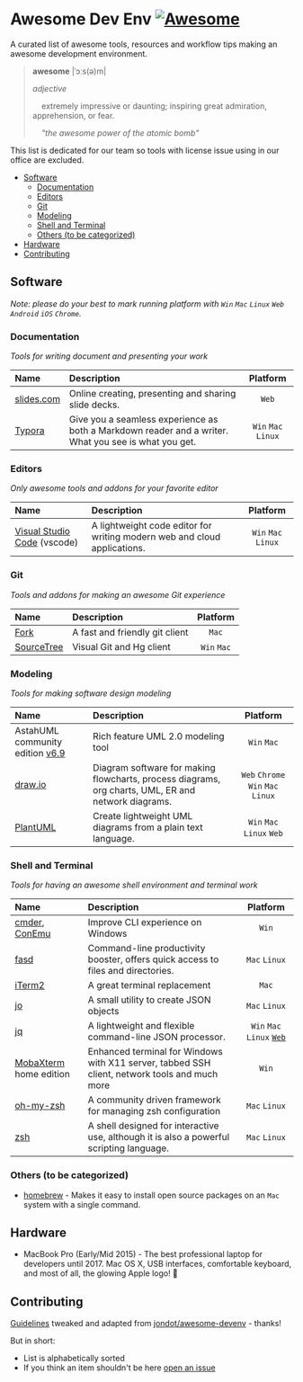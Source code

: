 # Awesome Dev Env [![Awesome](https://cdn.rawgit.com/sindresorhus/awesome/d7305f38d29fed78fa85652e3a63e154dd8e8829/media/badge.svg)](https://github.com/sindresorhus/awesome)

A curated list of awesome tools, resources and workflow tips making an awesome development environment.

> **awesome** |ˈɔːs(ə)m|
>
> _adjective_
>
>     extremely impressive or daunting; inspiring great admiration, apprehension, or fear.
>
>     _"the awesome power of the atomic bomb"_

This list is dedicated for our team so tools with license issue using in our office are excluded.

<!-- START doctoc generated TOC please keep comment here to allow auto update -->
<!-- DON'T EDIT THIS SECTION, INSTEAD RE-RUN doctoc TO UPDATE -->


- [Software](#software)
  - [Documentation](#documentation)
  - [Editors](#editors)
  - [Git](#git)
  - [Modeling](#modeling)
  - [Shell and Terminal](#shell-and-terminal)
  - [Others (to be categorized)](#others-to-be-categorized)
- [Hardware](#hardware)
- [Contributing](#contributing)

<!-- END doctoc generated TOC please keep comment here to allow auto update -->

## Software

*Note: please do your best to mark running platform with `Win` `Mac` `Linux` `Web` `Android` `iOS` `Chrome`.*

### Documentation
*Tools for writing document and presenting your work*

| Name                              | Description                              |      Platform       |
| :-------------------------------- | :--------------------------------------- | :-----------------: |
| [slides.com](https://slides.com/) | Online creating, presenting and sharing slide decks. |        `Web`        |
| [Typora](https://typora.io/)      | Give you a seamless experience as both a Markdown reader and a writer. What you see is what you get. | `Win` `Mac` `Linux` |

### Editors
*Only awesome tools and addons for your favorite editor*

| Name                                     | Description                              |      Platform       |
| :--------------------------------------- | :--------------------------------------- | :-----------------: |
| [Visual Studio Code](https://code.visualstudio.com/) (vscode) | A lightweight code editor for writing modern web and cloud applications. | `Win` `Mac` `Linux` |

### Git
*Tools and addons for making an awesome Git experience*

| Name                                         | Description                    |  Platform   |
| :------------------------------------------- | :----------------------------- | :---------: |
| [Fork](https://git-fork.com/)                | A fast and friendly git client |    `Mac`    |
| [SourceTree](https://www.sourcetreeapp.com/) | Visual Git and Hg client       | `Win` `Mac` |

### Modeling

*Tools for making software design modeling*

| Name                                                         | Description                                                  |              Platform               |
| :----------------------------------------------------------- | :----------------------------------------------------------- | :---------------------------------: |
| AstahUML community edition [v6.9](https://members.change-vision.com/members/files/astah_community/6_9_0) | Rich feature UML 2.0 modeling tool                           |             `Win` `Mac`             |
| [draw.io](https://about.draw.io/integrations/#integrations_offline) | Diagram software for making flowcharts, process diagrams, org charts, UML, ER and network diagrams. | `Web` `Chrome`  `Win` `Mac` `Linux` |
| [PlantUML](http://plantuml.com/)                             | Create lightweight UML diagrams from a plain text language.  |      `Win` `Mac` `Linux` `Web`      |

### Shell and Terminal
*Tools for having an awesome shell environment and terminal work*

| Name                                     | Description                              |      Platform       |
| :--------------------------------------- | :--------------------------------------- | :-----------------: |
| [cmder](http://cmder.net/), [ConEmu](http://conemu.github.io/) | Improve CLI experience on Windows        |        `Win`        |
| [fasd](https://github.com/clvv/fasd)     | Command-line productivity booster, offers quick access to files and directories. |    `Mac` `Linux`    |
| [iTerm2](http://www.iterm2.com/)         | A great terminal replacement             |        `Mac`        |
| [jo](https://github.com/jpmens/jo)       | A small utility to create JSON objects   | `Mac` `Linux` |
| [jq](https://stedolan.github.io/jq/)     | A lightweight and flexible command-line JSON processor. | `Win` `Mac` `Linux` [`Web`](https://jqplay.org/) |
| [MobaXterm](http://mobaxterm.mobatek.net/) home edition | Enhanced terminal for Windows with X11 server, tabbed SSH client, network tools and much more |        `Win`        |
| [oh-my-zsh](https://github.com/robbyrussell/oh-my-zsh/) | A community driven framework for managing zsh configuration |    `Mac` `Linux`    |
| [zsh](http://www.zsh.org/)               | A shell designed for interactive use, although it is also a powerful scripting language. |    `Mac` `Linux`    |

### Others (to be categorized)

* [homebrew](http://brew.sh) - Makes it easy to install open source packages on an `Mac` system with a single command.

## Hardware

* MacBook Pro (Early/Mid 2015) - The best professional laptop for developers until 2017. Mac OS X, USB interfaces, comfortable keyboard, and most of all, the glowing Apple logo! 

## Contributing

[Guidelines](CONTRIBUTING.md) tweaked and adapted from [jondot/awesome-devenv](https://github.com/jondot/awesome-devenv) - thanks!

But in short:

- List is alphabetically sorted
- If you think an item shouldn't be here [open an issue](https://github.com/f5f6/awesome-devenv/issues/new)

